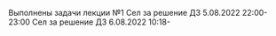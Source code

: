 Выполнены задачи лекции №1
Сел за решение ДЗ 5.08.2022  22:00-23:00
Сел за решение ДЗ 6.08.2022  10:18-